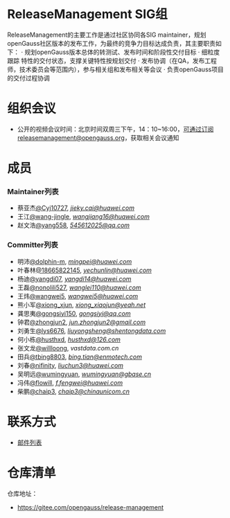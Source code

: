 # ReleaseManagement SIG组

ReleaseManagement的主要工作是通过社区协同各SIG maintainer，规划openGauss社区版本的发布工作，为最终的竞争力目标达成负责，其主要职责如下：
· 规划openGauss版本总体的转测试、发布时间和阶段性交付目标
· 细粒度跟踪 特性的交付状态，支撑关键特性按规划交付
· 发布协调（在QA，发布工程师，技术委员会等范围内），参与相关组和发布相关等会议
· 负责openGauss项目的交付过程协调

# 组织会议

- 公开的视频会议时间：北京时间双周三下午，14：10~16:00，可通过订阅releasemanagement@opengauss.org，获取相关会议通知

# 成员

### Maintainer列表

- 蔡亚杰[@Cyj10727](https://gitee.com/Cyj10727), *jieky.cai@huawei.com*
- 王江[@wang-jingle](https://gitee.com/wang-jingle), *wangjiang16@huawei.com*
- 赵文浩[@yang558](https://gitee.com/yang558), *545612025@qq.com*


### Committer列表

  - 明沛[@dolphin-m](https://gitee.com/dolphin-m), *mingpei@huawei.com*
  - 叶春林[@18665822145](https://gitee.com/18665822145), *yechunlin@huawei.com*
  - 杨迪[@yangdi07](https://gitee.com/yangdi07), *yangdi14@huawei.com*
  - 王磊[@nonolili527](https://gitee.com/nonolili527), *wanglei110@huawei.com*
  - 王炜[@wangwei5](https://gitee.com/wangwei5), *wangwei5@huawei.com*
  - 熊小军[@xiong_xjun](https://gitee.com/xiong_xjun), *xiong_xiaojun@yeah.net*
  - 龚思夷[@gongsiyi150](https://gitee.com/gongsiyi150), *gongsiyi@qq.com*
  - 钟君[@zhongjun2](https://gitee.com/zhongjun2), *jun.zhongjun2@gmail.com*
  - 刘勇生[@lys6676](https://gitee.com/lys6676), *liuyongsheng@shentongdata.com*
  - 何小栋[@husthxd](https://gitee.com/husthxd), *husthxd@126.com*
  - 张文龙[@willloong](https://gitee.com/willloong), *vastdata.com.cn*
  - 田兵[@tbing8803](https://gitee.com/tbing8803), *bing.tian@enmotech.com*
  - 刘春[@nifinity](https://gitee.com/nifinity), *liuchun3@huawei.com*
  - 吴明远[@wumingyuan](https://gitee.com/wumingyuan), *wumingyuan@gbase.cn*
  - 冯伟[@flowill](https://gitee.com/flowill), *f.fengwei@huawei.com*
  - 柴鹏[@chaip3](https://gitee.com/chaip3), *chaip3@chinaunicom.cn*

# 联系方式

- [邮件列表](https://mailweb.opengauss.org/postorius/lists/releasemanagement.opengauss.org/)

# 仓库清单

仓库地址：

- https://gitee.com/opengauss/release-management
